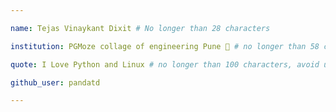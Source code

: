 ```yaml
---

name: Tejas Vinaykant Dixit # No longer than 28 characters

institution: PGMoze collage of engineering Pune 🚩 # no longer than 58 characters

quote: I Love Python and Linux # no longer than 100 characters, avoid using quotes(") to guarantee the format remains the same.

github_user: pandatd

---
```



